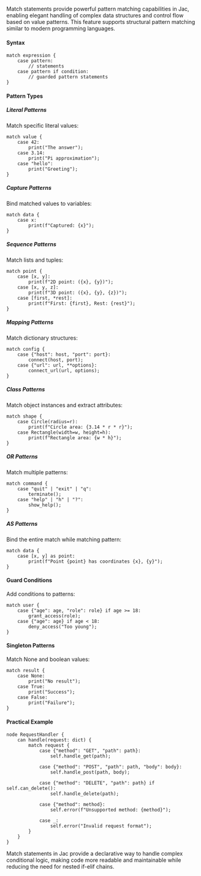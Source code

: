 Match statements provide powerful pattern matching capabilities in Jac, enabling elegant handling of complex data structures and control flow based on value patterns. This feature supports structural pattern matching similar to modern programming languages.

#### Syntax

```jac
match expression {
    case pattern: 
        // statements
    case pattern if condition:
        // guarded pattern statements
}
```

#### Pattern Types

##### Literal Patterns
Match specific literal values:
```jac
match value {
    case 42:
        print("The answer");
    case 3.14:
        print("Pi approximation");
    case "hello":
        print("Greeting");
}
```

##### Capture Patterns
Bind matched values to variables:
```jac
match data {
    case x:
        print(f"Captured: {x}");
}
```

##### Sequence Patterns
Match lists and tuples:
```jac
match point {
    case [x, y]:
        print(f"2D point: ({x}, {y})");
    case [x, y, z]:
        print(f"3D point: ({x}, {y}, {z})");
    case [first, *rest]:
        print(f"First: {first}, Rest: {rest}");
}
```

##### Mapping Patterns
Match dictionary structures:
```jac
match config {
    case {"host": host, "port": port}:
        connect(host, port);
    case {"url": url, **options}:
        connect_url(url, options);
}
```

##### Class Patterns
Match object instances and extract attributes:
```jac
match shape {
    case Circle(radius=r):
        print(f"Circle area: {3.14 * r * r}");
    case Rectangle(width=w, height=h):
        print(f"Rectangle area: {w * h}");
}
```

##### OR Patterns
Match multiple patterns:
```jac
match command {
    case "quit" | "exit" | "q":
        terminate();
    case "help" | "h" | "?":
        show_help();
}
```

##### AS Patterns
Bind the entire match while matching pattern:
```jac
match data {
    case [x, y] as point:
        print(f"Point {point} has coordinates {x}, {y}");
}
```

#### Guard Conditions

Add conditions to patterns:
```jac
match user {
    case {"age": age, "role": role} if age >= 18:
        grant_access(role);
    case {"age": age} if age < 18:
        deny_access("Too young");
}
```

#### Singleton Patterns

Match None and boolean values:
```jac
match result {
    case None:
        print("No result");
    case True:
        print("Success");
    case False:
        print("Failure");
}
```

#### Practical Example

```jac
node RequestHandler {
    can handle(request: dict) {
        match request {
            case {"method": "GET", "path": path}:
                self.handle_get(path);
            
            case {"method": "POST", "path": path, "body": body}:
                self.handle_post(path, body);
            
            case {"method": "DELETE", "path": path} if self.can_delete():
                self.handle_delete(path);
            
            case {"method": method}:
                self.error(f"Unsupported method: {method}");
            
            case _:
                self.error("Invalid request format");
        }
    }
}
```

Match statements in Jac provide a declarative way to handle complex conditional logic, making code more readable and maintainable while reducing the need for nested if-elif chains.
